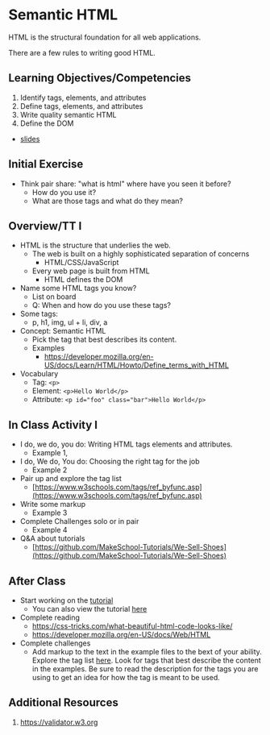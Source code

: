 # Semantic HTML

HTML is the structural foundation for all web applications. 

There are a few rules to writing good HTML.

## Learning Objectives/Competencies

1. Identify tags, elements, and attributes
1. Define tags, elements, and attributes
1. Write quality semantic HTML
1. Define the DOM

- [slides](https://docs.google.com/presentation/d/1uogAxwN9Bn4ZBqTeRMqcRNp96SfHoFhQ6L_jmo6HmCM/edit?usp=sharing)

## Initial Exercise

- Think pair share: "what is html" where have you seen it before?
  - How do you use it? 
  - What are those tags and what do they mean? 

## Overview/TT I 

- HTML is the structure that underlies the web. 
  - The web is built on a highly sophisticated separation of concerns
    - HTML/CSS/JavaScript
  - Every web page is built from HTML
    - HTML defines the DOM
- Name some HTML tags you know?
  - List on board 
  - Q: When and how do you use these tags? 
- Some tags: 
  - p, h1, img, ul + li, div, a
- Concept: Semantic HTML
  - Pick the tag that best describes its content.
  - Examples
    - https://developer.mozilla.org/en-US/docs/Learn/HTML/Howto/Define_terms_with_HTML 
- Vocabulary
  - Tag: `<p>`
  - Element: `<p>Hello World</p>`
  - Attribute: `<p id="foo" class="bar">Hello World</p>`

## In Class Activity I

- I do, we do, you do: Writing HTML tags elements and attributes. 
  - Example 1,
- I do, We do, You do: Choosing the right tag for the job
  - Example 2
- Pair up and explore the tag list
  - [https://www.w3schools.com/tags/ref_byfunc.asp](https://www.w3schools.com/tags/ref_byfunc.asp)
- Write some markup
  - Example 3
- Complete Challenges solo or in pair
  - Example 4
- Q&A about tutorials
  - [https://github.com/MakeSchool-Tutorials/We-Sell-Shoes](https://github.com/MakeSchool-Tutorials/We-Sell-Shoes)

## After Class

- Start working on the [tutorial](https://www.makeschool.com/academy/track/we-sell-shoes)
  - You can also view the tutorial [here](https://github.com/MakeSchool-Tutorials/We-Sell-Shoes)
- Complete reading
  - https://css-tricks.com/what-beautiful-html-code-looks-like/
  - https://developer.mozilla.org/en-US/docs/Web/HTML
- Complete challenges
  - Add markup to the text in the example files to the bext of your ability. 
  Explore the tag list [here](https://developer.mozilla.org/en-US/docs/Web/HTML/Element). 
  Look for tags that best describe the content in the examples. Be sure to read the 
  description for the tags you are using to get an idea for how the tag is meant to be used. 

## Additional Resources

1. https://validator.w3.org



